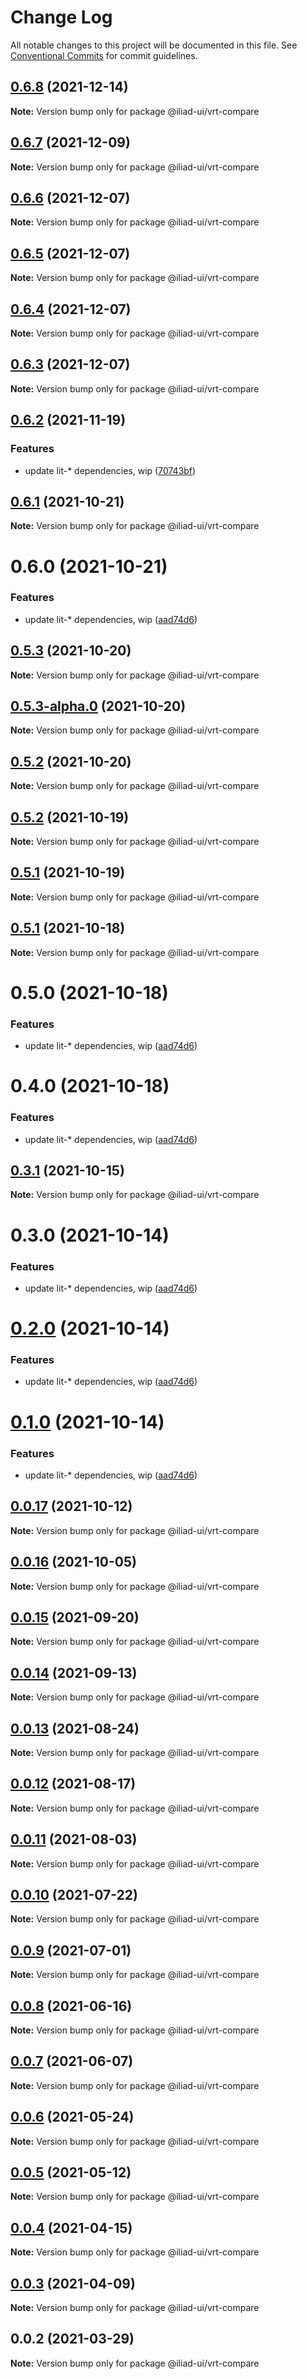 # Change Log

All notable changes to this project will be documented in this file.
See [Conventional Commits](https://conventionalcommits.org) for commit guidelines.

## [0.6.8](https://github.com/gaoding-inc/iliad-ui/compare/@iliad-ui/vrt-compare@0.6.7...@iliad-ui/vrt-compare@0.6.8) (2021-12-14)

**Note:** Version bump only for package @iliad-ui/vrt-compare

## [0.6.7](https://github.com/gaoding-inc/iliad-ui/compare/@iliad-ui/vrt-compare@0.6.6...@iliad-ui/vrt-compare@0.6.7) (2021-12-09)

**Note:** Version bump only for package @iliad-ui/vrt-compare

## [0.6.6](https://github.com/gaoding-inc/iliad-ui/compare/@iliad-ui/vrt-compare@0.6.5...@iliad-ui/vrt-compare@0.6.6) (2021-12-07)

**Note:** Version bump only for package @iliad-ui/vrt-compare

## [0.6.5](https://github.com/gaoding-inc/iliad-ui/compare/@iliad-ui/vrt-compare@0.6.4...@iliad-ui/vrt-compare@0.6.5) (2021-12-07)

**Note:** Version bump only for package @iliad-ui/vrt-compare

## [0.6.4](https://github.com/gaoding-inc/iliad-ui/compare/@iliad-ui/vrt-compare@0.6.3...@iliad-ui/vrt-compare@0.6.4) (2021-12-07)

**Note:** Version bump only for package @iliad-ui/vrt-compare

## [0.6.3](https://github.com/gaoding-inc/iliad-ui/compare/@iliad-ui/vrt-compare@0.6.2...@iliad-ui/vrt-compare@0.6.3) (2021-12-07)

**Note:** Version bump only for package @iliad-ui/vrt-compare

## [0.6.2](https://github.com/gaoding-inc/iliad-ui/compare/@iliad-ui/vrt-compare@0.6.1...@iliad-ui/vrt-compare@0.6.2) (2021-11-19)

### Features

-   update lit-\* dependencies, wip ([70743bf](https://github.com/gaoding-inc/iliad-ui/commit/70743bf6855c08924a0a3ec1a14dc43862f9cf42))

## [0.6.1](https://github.com/gaoding-inc/iliad-ui/compare/@iliad-ui/vrt-compare@0.6.0...@iliad-ui/vrt-compare@0.6.1) (2021-10-21)

**Note:** Version bump only for package @iliad-ui/vrt-compare

# 0.6.0 (2021-10-21)

### Features

-   update lit-\* dependencies, wip ([aad74d6](https://github.com/gaoding-inc/iliad-ui/commit/aad74d6ac41d8450aee82d73aaf58ab949b72a00))

## [0.5.3](https://github.com/gaoding-inc/iliad-ui/compare/@iliad-ui/vrt-compare@0.5.2...@iliad-ui/vrt-compare@0.5.3) (2021-10-20)

**Note:** Version bump only for package @iliad-ui/vrt-compare

## [0.5.3-alpha.0](https://github.com/gaoding-inc/iliad-ui/compare/@iliad-ui/vrt-compare@0.5.2...@iliad-ui/vrt-compare@0.5.3-alpha.0) (2021-10-20)

**Note:** Version bump only for package @iliad-ui/vrt-compare

## [0.5.2](https://github.com/gaoding-inc/iliad-ui/compare/@iliad-ui/vrt-compare@0.5.1...@iliad-ui/vrt-compare@0.5.2) (2021-10-20)

**Note:** Version bump only for package @iliad-ui/vrt-compare

## [0.5.2](https://github.com/gaoding-inc/iliad-ui/compare/@iliad-ui/vrt-compare@0.5.1...@iliad-ui/vrt-compare@0.5.2) (2021-10-19)

**Note:** Version bump only for package @iliad-ui/vrt-compare

## [0.5.1](https://github.com/gaoding-inc/iliad-ui/compare/@iliad-ui/vrt-compare@0.5.0...@iliad-ui/vrt-compare@0.5.1) (2021-10-19)

**Note:** Version bump only for package @iliad-ui/vrt-compare

## [0.5.1](https://github.com/gaoding-inc/iliad-ui/compare/@iliad-ui/vrt-compare@0.5.0...@iliad-ui/vrt-compare@0.5.1) (2021-10-18)

**Note:** Version bump only for package @iliad-ui/vrt-compare

# 0.5.0 (2021-10-18)

### Features

-   update lit-\* dependencies, wip ([aad74d6](https://github.com/gaoding-inc/iliad-ui/commit/aad74d6ac41d8450aee82d73aaf58ab949b72a00))

# 0.4.0 (2021-10-18)

### Features

-   update lit-\* dependencies, wip ([aad74d6](https://github.com/gaoding-inc/iliad-ui/commit/aad74d6ac41d8450aee82d73aaf58ab949b72a00))

## [0.3.1](https://github.com/adobe/spectrum-web-components/compare/@iliad-ui/vrt-compare@0.3.0...@iliad-ui/vrt-compare@0.3.1) (2021-10-15)

**Note:** Version bump only for package @iliad-ui/vrt-compare

# 0.3.0 (2021-10-14)

### Features

-   update lit-\* dependencies, wip ([aad74d6](https://github.com/adobe/spectrum-web-components/commit/aad74d6ac41d8450aee82d73aaf58ab949b72a00))

# [0.2.0](https://github.com/adobe/spectrum-web-components/compare/@iliad-ui/vrt-compare@0.0.17...@iliad-ui/vrt-compare@0.2.0) (2021-10-14)

### Features

-   update lit-\* dependencies, wip ([aad74d6](https://github.com/adobe/spectrum-web-components/commit/aad74d6ac41d8450aee82d73aaf58ab949b72a00))

# [0.1.0](https://github.com/adobe/spectrum-web-components/compare/@iliad-ui/vrt-compare@0.0.17...@iliad-ui/vrt-compare@0.1.0) (2021-10-14)

### Features

-   update lit-\* dependencies, wip ([aad74d6](https://github.com/adobe/spectrum-web-components/commit/aad74d6ac41d8450aee82d73aaf58ab949b72a00))

## [0.0.17](https://github.com/adobe/spectrum-web-components/compare/@iliad-ui/vrt-compare@0.0.16...@iliad-ui/vrt-compare@0.0.17) (2021-10-12)

**Note:** Version bump only for package @iliad-ui/vrt-compare

## [0.0.16](https://github.com/adobe/spectrum-web-components/compare/@iliad-ui/vrt-compare@0.0.15...@iliad-ui/vrt-compare@0.0.16) (2021-10-05)

**Note:** Version bump only for package @iliad-ui/vrt-compare

## [0.0.15](https://github.com/adobe/spectrum-web-components/compare/@iliad-ui/vrt-compare@0.0.14...@iliad-ui/vrt-compare@0.0.15) (2021-09-20)

**Note:** Version bump only for package @iliad-ui/vrt-compare

## [0.0.14](https://github.com/adobe/spectrum-web-components/compare/@iliad-ui/vrt-compare@0.0.13...@iliad-ui/vrt-compare@0.0.14) (2021-09-13)

**Note:** Version bump only for package @iliad-ui/vrt-compare

## [0.0.13](https://github.com/adobe/spectrum-web-components/compare/@iliad-ui/vrt-compare@0.0.12...@iliad-ui/vrt-compare@0.0.13) (2021-08-24)

**Note:** Version bump only for package @iliad-ui/vrt-compare

## [0.0.12](https://github.com/adobe/spectrum-web-components/compare/@iliad-ui/vrt-compare@0.0.11...@iliad-ui/vrt-compare@0.0.12) (2021-08-17)

**Note:** Version bump only for package @iliad-ui/vrt-compare

## [0.0.11](https://github.com/adobe/spectrum-web-components/compare/@iliad-ui/vrt-compare@0.0.10...@iliad-ui/vrt-compare@0.0.11) (2021-08-03)

**Note:** Version bump only for package @iliad-ui/vrt-compare

## [0.0.10](https://github.com/adobe/spectrum-web-components/compare/@iliad-ui/vrt-compare@0.0.9...@iliad-ui/vrt-compare@0.0.10) (2021-07-22)

**Note:** Version bump only for package @iliad-ui/vrt-compare

## [0.0.9](https://github.com/adobe/spectrum-web-components/compare/@iliad-ui/vrt-compare@0.0.8...@iliad-ui/vrt-compare@0.0.9) (2021-07-01)

**Note:** Version bump only for package @iliad-ui/vrt-compare

## [0.0.8](https://github.com/adobe/spectrum-web-components/compare/@iliad-ui/vrt-compare@0.0.7...@iliad-ui/vrt-compare@0.0.8) (2021-06-16)

**Note:** Version bump only for package @iliad-ui/vrt-compare

## [0.0.7](https://github.com/adobe/spectrum-web-components/compare/@iliad-ui/vrt-compare@0.0.6...@iliad-ui/vrt-compare@0.0.7) (2021-06-07)

**Note:** Version bump only for package @iliad-ui/vrt-compare

## [0.0.6](https://github.com/adobe/spectrum-web-components/compare/@iliad-ui/vrt-compare@0.0.5...@iliad-ui/vrt-compare@0.0.6) (2021-05-24)

**Note:** Version bump only for package @iliad-ui/vrt-compare

## [0.0.5](https://github.com/adobe/spectrum-web-components/compare/@iliad-ui/vrt-compare@0.0.4...@iliad-ui/vrt-compare@0.0.5) (2021-05-12)

**Note:** Version bump only for package @iliad-ui/vrt-compare

## [0.0.4](https://github.com/adobe/spectrum-web-components/compare/@iliad-ui/vrt-compare@0.0.3...@iliad-ui/vrt-compare@0.0.4) (2021-04-15)

**Note:** Version bump only for package @iliad-ui/vrt-compare

## [0.0.3](https://github.com/adobe/spectrum-web-components/compare/@iliad-ui/vrt-compare@0.0.2...@iliad-ui/vrt-compare@0.0.3) (2021-04-09)

**Note:** Version bump only for package @iliad-ui/vrt-compare

## 0.0.2 (2021-03-29)

**Note:** Version bump only for package @iliad-ui/vrt-compare
